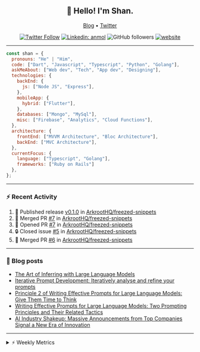 <h2 align="center">👋 Hello! I'm Shan.</h2>
<p align="center">
  <a href="https://medium.com/feed/@shan-shaji">Blog</a> •
  <a href="https://twitter.com/intent/follow?screen_name=shan__shaji">Twitter</a>
</p>

<p align="center"><a href="https://twitter.com/intent/follow?screen_name=shan__shaji"><img src="https://img.shields.io/twitter/follow/shan__shaji?style=flat" alt="Twitter Follow"></a>
<a href="https://www.linkedin.com/in/shan-shaji/"><img src="https://img.shields.io/badge/shan-shaji?style=flat-square&amp;logo=Linkedin&amp;logoColor=white&amp;link=https://www.linkedin.com/in/shan-shaji/" alt="Linkedin: anmol"></a>
<img src="https://img.shields.io/github/followers/shan-shaji?label=Follow&amp;style=social" alt="GitHub followers">
<a href="http://shan-shaji.github.io/"><img src="https://img.shields.io/badge/Website-46a2f1.svg?&amp;style=flat-square&amp;logo=Google-Chrome&amp;logoColor=white&amp;link=http://shan-shaji.github.io/" alt="website"></a></p>

<hr>

```javascript
const shan = {
  pronouns: "He" | "Him",
  code: ["Dart", "Javascript", "Typescript", "Python", "Golang"],
  askMeAbout: ["Web dev", "Tech", "App dev", "Designing"],
  technologies: {
    backEnd: {
      js: ["Node JS", "Express"],
    },
    mobileApp: {
      hybrid: ["Flutter"],
    },
    databases: ["Mongo", "MySql"],
    misc: ["Firebase", "Analytics", "Cloud Functions"],
  },
  architecture: {
    frontEnd: ["MVVM Architecture", "Bloc Architecture"],
    backEnd: ["MVC Architecture"],
  },
  currentFocus: {
    language: ["Typescript", "Golang"],
    frameworks: ["Ruby on Rails"]
  },
};
```

---

### ⚡ Recent Activity

<!--START_SECTION:activity-->
1. 🚀 Published release [v0.1.0](https://github.com/ArkrootHQ/freezed-snippets/releases/tag/v0.1.0) in [ArkrootHQ/freezed-snippets](https://github.com/ArkrootHQ/freezed-snippets)
2. 🎉 Merged PR [#7](https://github.com/ArkrootHQ/freezed-snippets/pull/7) in [ArkrootHQ/freezed-snippets](https://github.com/ArkrootHQ/freezed-snippets)
3. 💪 Opened PR [#7](https://github.com/ArkrootHQ/freezed-snippets/pull/7) in [ArkrootHQ/freezed-snippets](https://github.com/ArkrootHQ/freezed-snippets)
4. 🔒 Closed issue [#5](https://github.com/ArkrootHQ/freezed-snippets/issues/5) in [ArkrootHQ/freezed-snippets](https://github.com/ArkrootHQ/freezed-snippets)
5. 🎉 Merged PR [#6](https://github.com/ArkrootHQ/freezed-snippets/pull/6) in [ArkrootHQ/freezed-snippets](https://github.com/ArkrootHQ/freezed-snippets)
<!--END_SECTION:activity-->

---

### 📕 Blog posts

<!-- BLOG-POST-LIST:START -->
- [The Art of Inferring with Large Language Models](https://dev.to/arkroot/the-art-of-inferring-with-large-language-models-243m)
- [Iterative Prompt Development: Iteratively analyse and refine your prompts](https://dev.to/arkroot/iterative-prompt-development-iteratively-analyse-and-refine-your-prompts-3ibl)
- [Principle 2 of Writing Effective Prompts for Large Language Models: Give Them Time to Think](https://dev.to/arkroot/principle-2-of-writing-effective-prompts-for-large-language-models-give-them-time-to-think-25j3)
- [Writing Effective Prompts for Large Language Models: Two Prompting Principles and Their Related Tactics](https://dev.to/arkroot/writing-effective-prompts-for-large-language-models-two-prompting-principles-and-their-related-tactics-151a)
- [AI Industry Shakeup: Massive Announcements from Top Companies Signal a New Era of Innovation](https://dev.to/shanshaji/ai-industry-shakeup-massive-announcements-from-top-companies-signal-a-new-era-of-innovation-pj7)
<!-- BLOG-POST-LIST:END -->

<hr>
<details>
    <summary>⚡ Weekly Metrics</summary>
    <p>
    
<!--START_SECTION:waka-->
![Code Time](http://img.shields.io/badge/Code%20Time-2%2C743%20hrs%2045%20mins-blue)

![Profile Views](http://img.shields.io/badge/Profile%20Views-1-blue)

**🐱 My GitHub Data** 

> 📦 ? Used in GitHub's Storage 
 > 
> 🏆 624 Contributions in the Year 2023
 > 
> 💼 Opted to Hire
 > 
> 📜 126 Public Repositories 
 > 
> 🔑 0 Private Repositories 
 > 
**I'm a Night 🦉** 

```text
🌞 Morning                7285 commits        ████░░░░░░░░░░░░░░░░░░░░░   15.62 % 
🌆 Daytime                13790 commits       ███████░░░░░░░░░░░░░░░░░░   29.58 % 
🌃 Evening                19028 commits       ██████████░░░░░░░░░░░░░░░   40.81 % 
🌙 Night                  6521 commits        ███░░░░░░░░░░░░░░░░░░░░░░   13.99 % 
```
📅 **I'm Most Productive on Thursday** 

```text
Monday                   7716 commits        ████░░░░░░░░░░░░░░░░░░░░░   16.55 % 
Tuesday                  7929 commits        ████░░░░░░░░░░░░░░░░░░░░░   17.01 % 
Wednesday                5944 commits        ███░░░░░░░░░░░░░░░░░░░░░░   12.75 % 
Thursday                 8907 commits        █████░░░░░░░░░░░░░░░░░░░░   19.10 % 
Friday                   8742 commits        █████░░░░░░░░░░░░░░░░░░░░   18.75 % 
Saturday                 3693 commits        ██░░░░░░░░░░░░░░░░░░░░░░░   07.92 % 
Sunday                   3693 commits        ██░░░░░░░░░░░░░░░░░░░░░░░   07.92 % 
```


📊 **This Week I Spent My Time On** 

```text
🕑︎ Time Zone: Asia/Kolkata

💬 Programming Languages: 
TypeScript               47 mins             ██████████████████████░░░   89.44 % 
JSON                     4 mins              ██░░░░░░░░░░░░░░░░░░░░░░░   08.04 % 
Dart                     1 min               █░░░░░░░░░░░░░░░░░░░░░░░░   02.30 % 
Other                    0 secs              ░░░░░░░░░░░░░░░░░░░░░░░░░   00.20 % 
TSConfig                 0 secs              ░░░░░░░░░░░░░░░░░░░░░░░░░   00.01 % 

🔥 Editors: 
VS Code                  53 mins             █████████████████████████   100.00 % 

🐱‍💻 Projects: 
test_app                 47 mins             ██████████████████████░░░   89.66 % 
turbo-flutter            5 mins              ███░░░░░░░░░░░░░░░░░░░░░░   10.34 % 

💻 Operating System: 
Mac                      53 mins             █████████████████████████   100.00 % 
```

**I Mostly Code in Dart** 

```text
Dart                     52 repos            ████████████░░░░░░░░░░░░░   46.43 % 
Python                   6 repos             █░░░░░░░░░░░░░░░░░░░░░░░░   05.36 % 
TypeScript               4 repos             █░░░░░░░░░░░░░░░░░░░░░░░░   03.57 % 
C++                      3 repos             █░░░░░░░░░░░░░░░░░░░░░░░░   02.68 % 
Shell                    1 repo              ░░░░░░░░░░░░░░░░░░░░░░░░░   00.89 % 
```




 Last Updated on 12/11/2023 18:48:58 UTC
<!--END_SECTION:waka-->

</p>
 </details>
